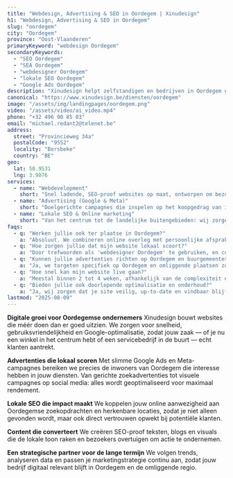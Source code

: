 ```yaml
---
title: "Webdesign, Advertising & SEO in Oordegem | Xinudesign"
h1: "Webdesign, Advertising & SEO in Oordegem"
slug: "oordegem"
city: "Oordegem"
province: "Oost-Vlaanderen"
primaryKeyword: "webdesign Oordegem"
secondaryKeywords:
  - "SEO Oordegem"
  - "SEA Oordegem"
  - "webdesigner Oordegem"
  - "lokale SEO Oordegem"
  - "Google Ads Oordegem"
description: "Xinudesign helpt zelfstandigen en bedrijven in Oordegem groeien met snelle websites, gerichte advertentiecampagnes en sterke lokale SEO. Wij bouwen, adverteren en optimaliseren."
canonical: "https://www.xinudesign.be/diensten/oordegem"
image: "/assets/img/landingpages/oordegem.png"
video: "/assets/video/ai_video.mp4"
phone: "+32 496 90 85 03"
email: "michael.redant2@telenet.be"
address:
  street: "Provincieweg 34a"
  postalCode: "9552"
  locality: "Borsbeke"
  country: "BE"
geo:
  lat: 50.9531
  lng: 3.9076
services:
  - name: "Webdevelopment"
    short: "Snel ladende, SEO-proof websites op maat, ontworpen om bezoekers om te zetten in klanten."
  - name: "Advertising (Google & Meta)"
    short: "Doelgerichte campagnes die inspelen op het koopgedrag van inwoners in en rond Oordegem."
  - name: "Lokale SEO & Online marketing"
    short: "Van het centrum tot de landelijke buitengebieden: wij zorgen dat jouw zaak gevonden wordt door de juiste doelgroep."
faqs:
  - q: "Werken jullie ook ter plaatse in Oordegem?"
    a: "Absoluut. We combineren online overleg met persoonlijke afspraken bij jou in Oordegem, zodat we jouw project tot in detail begrijpen."
  - q: "Hoe zorgen jullie dat mijn website lokaal scoort?"
    a: "Door trefwoorden als 'webdesigner Oordegem' te gebruiken, en content te koppelen aan herkenbare locaties zoals het Dorpsplein, de Sint-Martinuskerk en lokale evenementen."
  - q: "Kunnen jullie advertenties richten op Oordegem en buurgemeentes?"
    a: "Ja, we targeten specifiek op Oordegem en omliggende plaatsen zoals Lede, Wetteren, Sint-Lievens-Houtem en Erpe-Mere."
  - q: "Hoe snel kan mijn website live gaan?"
    a: "Meestal binnen 2 tot 4 weken, afhankelijk van de complexiteit en aangeleverde content."
  - q: "Bieden jullie ook doorlopende optimalisatie en onderhoud?"
    a: "Ja, wij zorgen dat je site veilig, up-to-date en vindbaar blijft via onze onderhouds- en optimalisatiepakketten."
lastmod: "2025-08-09"
---
```


**Digitale groei voor Oordegemse ondernemers**
Xinudesign bouwt websites die méér doen dan er goed uitzien. We zorgen voor snelheid, gebruiksvriendelijkheid en Google-optimalisatie, zodat jouw zaak — of je nu een winkel in het centrum hebt of een servicebedrijf in de buurt — echt klanten aantrekt.

**Advertenties die lokaal scoren**
Met slimme Google Ads en Meta-campagnes bereiken we precies de inwoners van Oordegem die interesse hebben in jouw diensten. Van gerichte zoekadvertenties tot visuele campagnes op social media: alles wordt geoptimaliseerd voor maximaal rendement.

**Lokale SEO die impact maakt**
We koppelen jouw online aanwezigheid aan Oordegemse zoekopdrachten en herkenbare locaties, zodat je niet alleen gevonden wordt, maar ook direct vertrouwen opwekt bij potentiële klanten.

**Content die converteert**
We creëren SEO-proof teksten, blogs en visuals die de lokale toon raken en bezoekers overtuigen om actie te ondernemen.

**Een strategische partner voor de lange termijn**
We volgen trends, analyseren data en passen je marketingstrategie continu aan, zodat jouw bedrijf digitaal relevant blijft in Oordegem en de omliggende regio.
